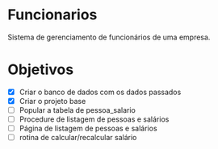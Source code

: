 # Funcionarios
Sistema de gerenciamento de funcionários de uma empresa.

# Objetivos

- [X] Criar o banco de dados com os dados passados
- [X] Criar o projeto base
- [ ] Popular a tabela de pessoa_salario
- [ ] Procedure de listagem de pessoas e salários
- [ ] Página de listagem de pessoas e salários
- [ ] rotina de calcular/recalcular salário